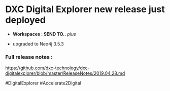  
# DXC Digital Explorer new release  just deployed

- **Workspaces : SEND TO..**
_plus_

- upgraded to Neo4j 3.5.3

### Full release notes : 
https://github.com/dxc-technology/dxc-digitalexplorer/blob/master/ReleaseNotes/2019.04.28.md

#DigitalExplorer #Accelerate2Digital
